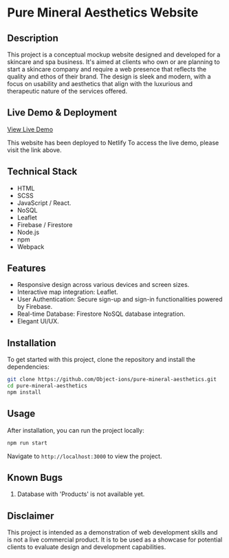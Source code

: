 # Pure Mineral Aesthetics Website


## Description

This project is a conceptual mockup website designed and developed for a skincare and spa business. It's aimed at clients who own or are planning to start a skincare company and require a web presence that reflects the quality and ethos of their brand. The design is sleek and modern, with a focus on usability and aesthetics that align with the luxurious and therapeutic nature of the services offered.

## Live Demo & Deployment

[View Live Demo](https://pure-mineral.netlify.app/)

This website has been deployed to Netlify
To access the live demo, please visit the link above.

## Technical Stack

- HTML
- SCSS
- JavaScript / React.
- NoSQL
- Leaflet
- Firebase / Firestore
- Node.js
- npm
- Webpack

## Features

- Responsive design across various devices and screen sizes.
- Interactive map integration: Leaflet.
- User Authentication: Secure sign-up and sign-in functionalities powered by Firebase.
- Real-time Database: Firestore NoSQL database integration.
- Elegant UI/UX.

## Installation

To get started with this project, clone the repository and install the dependencies:

```bash
git clone https://github.com/Object-ions/pure-mineral-aesthetics.git
cd pure-mineral-aesthetics
npm install
```

## Usage

After installation, you can run the project locally:

```bash
npm run start
```

Navigate to `http://localhost:3000` to view the project.

## Known Bugs

1. Database with 'Products' is not available yet.

## Disclaimer

This project is intended as a demonstration of web development skills and is not a live commercial product. It is to be used as a showcase for potential clients to evaluate design and development capabilities.

